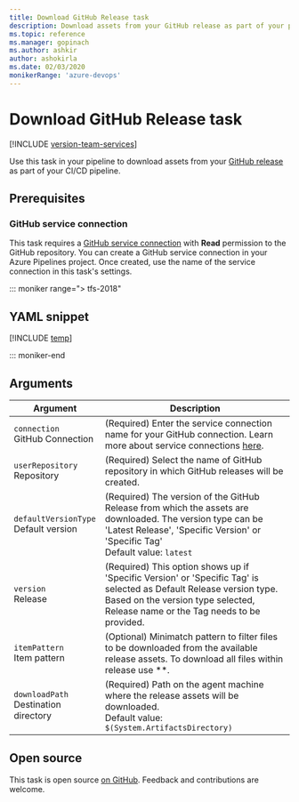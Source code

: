 ```yaml
---
title: Download GitHub Release task
description: Download assets from your GitHub release as part of your pipeline
ms.topic: reference
ms.manager: gopinach
ms.author: ashkir
author: ashokirla
ms.date: 02/03/2020
monikerRange: 'azure-devops'
---
```


# Download GitHub Release task

[!INCLUDE [version-team-services](../../includes/version-team-services.md)]

Use this task in your pipeline to download assets from your [GitHub release](https://help.github.com/categories/releases/) as part of your CI/CD pipeline.

## Prerequisites

### GitHub service connection

This task requires a [GitHub service connection](../../library/service-endpoints.md#sep-github) with **Read** permission to the GitHub repository. You can create a GitHub service connection in your Azure Pipelines project. Once created, use the name of the service connection in this task's settings.

::: moniker range="> tfs-2018"

## YAML snippet

[!INCLUDE [temp](../includes/yaml/DownloadGitHubReleaseV0.md)]

::: moniker-end

## Arguments

| Argument                                  | Description                                                                                                                                                                                            |
| ----------------------------------------- | ------------------------------------------------------------------------------------------------------------------------------------------------------------------------------------------------------ |
| `connection` <br/>GitHub Connection       | (Required) Enter the service connection name for your GitHub connection. Learn more about service connections [here](https://aka.ms/AA3am5s).                                                          |
| `userRepository` <br/>Repository          | (Required) Select the name of GitHub repository in which GitHub releases will be created.                                                                                                              |
| `defaultVersionType` <br/>Default version | (Required) The version of the GitHub Release from which the assets are downloaded. The version type can be 'Latest Release', 'Specific Version' or 'Specific Tag'<br/>Default value: `latest`          |
| `version` <br/> Release                   | (Required) This option shows up if 'Specific Version' or 'Specific Tag' is selected as Default Release version type. Based on the version type selected, Release name or the Tag needs to be provided. |
| `itemPattern` <br/> Item pattern          | (Optional) Minimatch pattern to filter files to be downloaded from the available release assets. To download all files within release use \*\*.                                                        |
| `downloadPath` <br/>Destination directory | (Required) Path on the agent machine where the release assets will be downloaded. <br/>Default value: `$(System.ArtifactsDirectory)`                                                                   |

## Open source

This task is open source [on GitHub](https://github.com/Microsoft/azure-pipelines-tasks). Feedback and contributions are welcome.

<!-- BEGINSECTION class="md-qanda" -->

<!-- ENDSECTION -->
